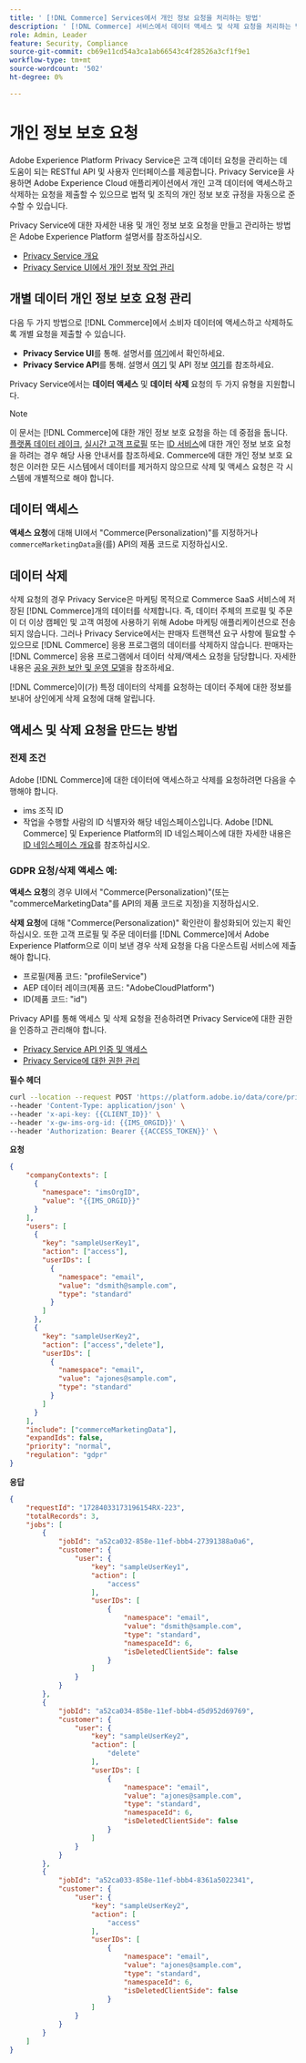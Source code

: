 ```yaml
---
title: ' [!DNL Commerce] Services에서 개인 정보 요청을 처리하는 방법'
description: ' [!DNL Commerce] 서비스에서 데이터 액세스 및 삭제 요청을 처리하는 방법에 대해 알아봅니다.'
role: Admin, Leader
feature: Security, Compliance
source-git-commit: cb69e11cd54a3ca1ab66543c4f28526a3cf1f9e1
workflow-type: tm+mt
source-wordcount: '502'
ht-degree: 0%

---
```


# 개인 정보 보호 요청

Adobe Experience Platform Privacy Service은 고객 데이터 요청을 관리하는 데 도움이 되는 RESTful API 및 사용자 인터페이스를 제공합니다. Privacy Service을 사용하면 Adobe Experience Cloud 애플리케이션에서 개인 고객 데이터에 액세스하고 삭제하는 요청을 제출할 수 있으므로 법적 및 조직의 개인 정보 보호 규정을 자동으로 준수할 수 있습니다.

Privacy Service에 대한 자세한 내용 및 개인 정보 보호 요청을 만들고 관리하는 방법은 Adobe Experience Platform 설명서를 참조하십시오.

* [Privacy Service 개요](https://experienceleague.adobe.com/ko/docs/experience-platform/privacy/home)
* [Privacy Service UI에서 개인 정보 작업 관리](https://experienceleague.adobe.com/ko/docs/experience-platform/privacy/ui/user-guide)

## 개별 데이터 개인 정보 보호 요청 관리

다음 두 가지 방법으로 [!DNL Commerce]에서 소비자 데이터에 액세스하고 삭제하도록 개별 요청을 제출할 수 있습니다.

* **Privacy Service UI**&#x200B;를 통해. 설명서를 [여기](https://experienceleague.adobe.com/ko/docs/experience-platform/privacy/ui/user-guide#_blank)에서 확인하세요.
* **Privacy Service API**&#x200B;를 통해. 설명서 [여기](https://developer.adobe.com/experience-platform-apis/references/privacy-service/#_blank) 및 API 정보 [여기](https://developer.adobe.com/experience-platform-apis/#_blank)를 참조하세요.

Privacy Service에서는 **데이터 액세스** 및 **데이터 삭제** 요청의 두 가지 유형을 지원합니다.

>[!NOTE]
>
>이 문서는 [!DNL Commerce]에 대한 개인 정보 보호 요청을 하는 데 중점을 둡니다. [플랫폼 데이터 레이크](https://experienceleague.adobe.com/ko/docs/experience-platform/catalog/privacy), [실시간 고객 프로필](https://experienceleague.adobe.com/ko/docs/experience-platform/profile/privacy) 또는 [ID 서비스](https://experienceleague.adobe.com/ko/docs/experience-platform/identity/privacy)에 대한 개인 정보 보호 요청을 하려는 경우 해당 사용 안내서를 참조하세요. Commerce에 대한 개인 정보 보호 요청은 이러한 모든 시스템에서 데이터를 제거하지 않으므로 삭제 및 액세스 요청은 각 시스템에 개별적으로 해야 합니다.

## 데이터 액세스

**액세스 요청**&#x200B;에 대해 UI에서 &quot;Commerce(Personalization)&quot;를 지정하거나 `commerceMarketingData`을(를) API의 제품 코드로 지정하십시오.

## 데이터 삭제

삭제 요청의 경우 Privacy Service은 마케팅 목적으로 Commerce SaaS 서비스에 저장된 [!DNL Commerce]개의 데이터를 삭제합니다. 즉, 데이터 주체의 프로필 및 주문이 더 이상 캠페인 및 고객 여정에 사용하기 위해 Adobe 마케팅 애플리케이션으로 전송되지 않습니다. 그러나 Privacy Service에서는 판매자 트랜잭션 요구 사항에 필요할 수 있으므로 [!DNL Commerce] 응용 프로그램의 데이터를 삭제하지 않습니다. 판매자는 [!DNL Commerce] 응용 프로그램에서 데이터 삭제/액세스 요청을 담당합니다. 자세한 내용은 [공유 권한 보안 및 운영 모델](https://experienceleague.adobe.com/ko/docs/commerce-operations/security-and-compliance/shared-responsibility)을 참조하세요.

[!DNL Commerce]이(가) 특정 데이터의 삭제를 요청하는 데이터 주체에 대한 정보를 보내어 상인에게 삭제 요청에 대해 알립니다.

## 액세스 및 삭제 요청을 만드는 방법

### 전제 조건

Adobe [!DNL Commerce]에 대한 데이터에 액세스하고 삭제를 요청하려면 다음을 수행해야 합니다.

* ims 조직 ID
* 작업을 수행할 사람의 ID 식별자와 해당 네임스페이스입니다. Adobe [!DNL Commerce] 및 Experience Platform의 ID 네임스페이스에 대한 자세한 내용은 [ID 네임스페이스 개요](https://experienceleague.adobe.com/ko/docs/experience-platform/identity/features/namespaces)를 참조하십시오.

### GDPR 요청/삭제 액세스 예:

**액세스 요청**&#x200B;의 경우 UI에서 &quot;Commerce(Personalization)&quot;(또는 &quot;commerceMarketingData&quot;를 API의 제품 코드로 지정)을 지정하십시오.

**삭제 요청**&#x200B;에 대해 &quot;Commerce(Personalization)&quot; 확인란이 활성화되어 있는지 확인하십시오. 또한 고객 프로필 및 주문 데이터를 [!DNL Commerce]에서 Adobe Experience Platform으로 이미 보낸 경우 삭제 요청을 다음 다운스트림 서비스에 제출해야 합니다.

* 프로필(제품 코드: &quot;profileService&quot;)
* AEP 데이터 레이크(제품 코드: &quot;AdobeCloudPlatform&quot;)
* ID(제품 코드: &quot;id&quot;)

Privacy API를 통해 액세스 및 삭제 요청을 전송하려면 Privacy Service에 대한 권한을 인증하고 관리해야 합니다.

* [Privacy Service API 인증 및 액세스](https://experienceleague.adobe.com/ko/docs/experience-platform/privacy/api/getting-started)
* [Privacy Service에 대한 권한 관리](https://experienceleague.adobe.com/ko/docs/experience-platform/privacy/permissions)

**필수 헤더**

```bash
curl --location --request POST 'https://platform.adobe.io/data/core/privacy/jobs' \
--header 'Content-Type: application/json' \
--header 'x-api-key: {{CLIENT_ID}}' \
--header 'x-gw-ims-org-id: {{IMS_ORGID}}' \
--header 'Authorization: Bearer {{ACCESS_TOKEN}}' \
```

**요청**

```json
{
    "companyContexts": [
      {
        "namespace": "imsOrgID",
        "value": "{{IMS_ORGID}}"
      }
    ],
    "users": [
      {
        "key": "sampleUserKey1",
        "action": ["access"],
        "userIDs": [
          {
            "namespace": "email",
            "value": "dsmith@sample.com",
            "type": "standard"
          }
        ]
      },
      {
        "key": "sampleUserKey2",
        "action": ["access","delete"],
        "userIDs": [
          {
            "namespace": "email",
            "value": "ajones@sample.com",
            "type": "standard"
          }
        ]
      }
    ],
    "include": ["commerceMarketingData"],
    "expandIds": false,
    "priority": "normal",
    "regulation": "gdpr"
}
```

**응답**

```json
{
    "requestId": "17284033173196154RX-223",
    "totalRecords": 3,
    "jobs": [
        {
            "jobId": "a52ca032-858e-11ef-bbb4-27391388a0a6",
            "customer": {
                "user": {
                    "key": "sampleUserKey1",
                    "action": [
                        "access"
                    ],
                    "userIDs": [
                        {
                            "namespace": "email",
                            "value": "dsmith@sample.com",
                            "type": "standard",
                            "namespaceId": 6,
                            "isDeletedClientSide": false
                        }
                    ]
                }
            }
        },
        {
            "jobId": "a52ca034-858e-11ef-bbb4-d5d952d69769",
            "customer": {
                "user": {
                    "key": "sampleUserKey2",
                    "action": [
                        "delete"
                    ],
                    "userIDs": [
                        {
                            "namespace": "email",
                            "value": "ajones@sample.com",
                            "type": "standard",
                            "namespaceId": 6,
                            "isDeletedClientSide": false
                        }
                    ]
                }
            }
        },
        {
            "jobId": "a52ca033-858e-11ef-bbb4-8361a5022341",
            "customer": {
                "user": {
                    "key": "sampleUserKey2",
                    "action": [
                        "access"
                    ],
                    "userIDs": [
                        {
                            "namespace": "email",
                            "value": "ajones@sample.com",
                            "type": "standard",
                            "namespaceId": 6,
                            "isDeletedClientSide": false
                        }
                    ]
                }
            }
        }
    ]
}
```
